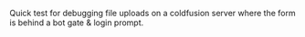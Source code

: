 Quick test for debugging file uploads on a coldfusion server where the form is
behind a bot gate & login prompt.